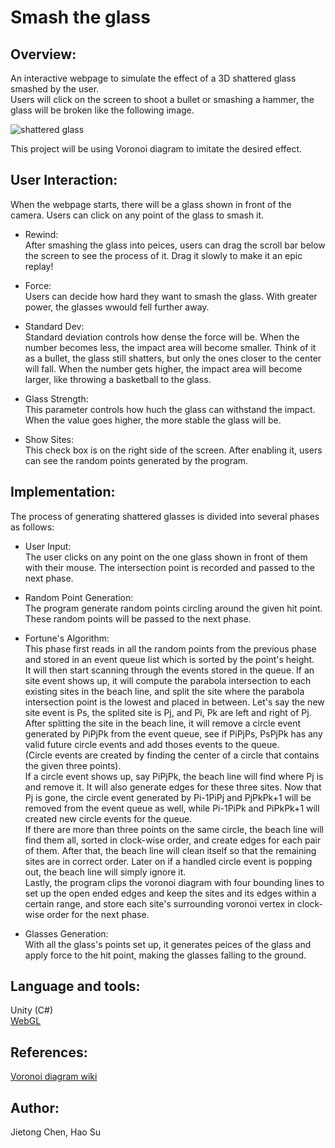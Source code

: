 # Smash the glass

## Overview:  
An interactive webpage to simulate the effect of a 3D shattered glass smashed by the user.  
Users will click on the screen to shoot a bullet or smashing a hammer, the glass will be broken like the following image.  

![shattered glass](https://www.textures.com/system/gallery/photos/Windows/Broken%20Glass/22088/BrokenGlass0007_2_download600.jpg)  

This project will be using Voronoi diagram to imitate the desired effect.  

## User Interaction:  
When the webpage starts, there will be a glass shown in front of the camera. Users can click on any point of the glass to smash it.

- Rewind:  
After smashing the glass into peices, users can drag the scroll bar below the screen to see the process of it. Drag it slowly to make it an epic replay!

- Force:  
Users can decide how hard they want to smash the glass. With greater power, the glasses wwould fell further away.

- Standard Dev:  
Standard deviation controls how dense the force will be. When the number becomes less, the impact area will become smaller. Think of it as a bullet, the glass still shatters, but only the ones closer to the center will fall. When the number gets higher, the impact area will become larger, like throwing a basketball to the glass.

- Glass Strength:  
This parameter controls how huch the glass can withstand the impact. When the value goes higher, the more stable the glass will be.

- Show Sites:  
This check box is on the right side of the screen. After enabling it, users can see the random points generated by the program.

## Implementation:
The process of generating shattered glasses is divided into several phases as follows: 

- User Input:  
  The user clicks on any point on the one glass shown in front of them with their mouse. The intersection point is recorded and passed to the next phase.

- Random Point Generation:  
  The program generate random points circling around the given hit point. These random points will be passed to the next phase.

- Fortune's Algorithm:  
  This phase first reads in all the random points from the previous phase and stored in an event queue list which is sorted by the point's height.  
  It will then start scanning through the events stored in the queue. If an site event shows up, it will compute the parabola intersection to each existing sites in the beach line, and split the site where the parabola intersection point is the lowest and placed in between. Let's say the new site event is Ps, the splited site is Pj, and Pi, Pk are left and right of Pj. After splitting the site in the beach line, it will remove a circle event generated by PiPjPk from the event queue, see if PiPjPs, PsPjPk has any valid future circle events and add thoses events to the queue.  
  (Circle events are created by finding the center of a circle that contains the given three points).  
  If a circle event shows up, say PiPjPk, the beach line will find where Pj is and remove it. It will also generate edges for these three sites. Now that Pj is gone, the circle event generated by Pi-1PiPj and PjPkPk+1 will be removed from the event queue as well, while Pi-1PiPk and PiPkPk+1 will created new circle events for the queue.  
  If there are more than three points on the same circle, the beach line will find them all, sorted in clock-wise order, and create edges for each pair of them. After that, the beach line will clean itself so that the remaining sites are in correct order. Later on if a handled circle event is popping out, the beach line will simply ignore it.  
  Lastly, the program clips the voronoi diagram with four bounding lines to set up the open ended edges and keep the sites and its edges within a certain range, and store each site's surrounding voronoi vertex in clock-wise order for the next phase.

- Glasses Generation:  
  With all the glass's points set up, it generates peices of the glass and apply force to the hit point, making the glasses falling to the ground.

## Language and tools:  
Unity (C#)  
[WebGL](http://learningwebgl.com/blog/?p=11)  

## References:  
[Voronoi diagram wiki](https://en.wikipedia.org/wiki/Voronoi_diagram)  

## Author:  
Jietong Chen, Hao Su
